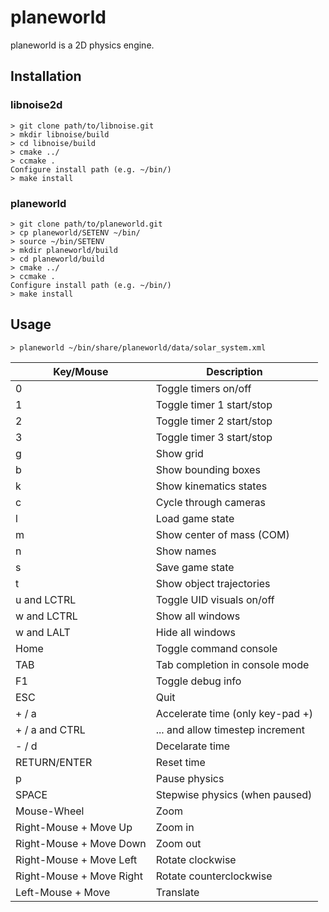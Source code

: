 planeworld
==========

planeworld is a 2D physics engine.

Installation
------------

### libnoise2d

    > git clone path/to/libnoise.git
    > mkdir libnoise/build
    > cd libnoise/build
    > cmake ../
    > ccmake .
    Configure install path (e.g. ~/bin/)
    > make install

### planeworld

    > git clone path/to/planeworld.git
    > cp planeworld/SETENV ~/bin/
    > source ~/bin/SETENV
    > mkdir planeworld/build
    > cd planeworld/build
    > cmake ../
    > ccmake .
    Configure install path (e.g. ~/bin/)
    > make install


Usage
-----

    > planeworld ~/bin/share/planeworld/data/solar_system.xml

| Key/Mouse                | Description                     |
|--------------------------|---------------------------------|
| 0                        | Toggle timers on/off            |
| 1                        | Toggle timer 1 start/stop       |
| 2                        | Toggle timer 2 start/stop       |
| 3                        | Toggle timer 3 start/stop       |
| g                        | Show grid                       |
| b                        | Show bounding boxes             |
| k                        | Show kinematics states          |
| c                        | Cycle through cameras           |
| l                        | Load game state                 |
| m                        | Show center of mass (COM)       |
| n                        | Show names                      |
| s                        | Save game state                 |
| t                        | Show object trajectories        |
| u and LCTRL              | Toggle UID visuals on/off       |
| w and LCTRL              | Show all windows                |
| w and LALT               | Hide all windows                |
| Home                     | Toggle command console          |
| TAB                      | Tab completion in console mode  |
| F1                       | Toggle debug info               |
| ESC                      | Quit                            |
| + / a                    | Accelerate time (only key-pad +)|
| + / a  and CTRL          | ... and allow timestep increment|
| - / d                    | Decelarate time                 |
| RETURN/ENTER             | Reset time                      |     
| p                        | Pause physics                   |
| SPACE                    | Stepwise physics (when paused)  |
| Mouse-Wheel              | Zoom                            |
| Right-Mouse + Move Up    | Zoom in                         |
| Right-Mouse + Move Down  | Zoom out                        |
| Right-Mouse + Move Left  | Rotate clockwise                |
| Right-Mouse + Move Right | Rotate counterclockwise         |
| Left-Mouse + Move        | Translate                       |
